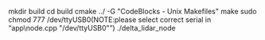 mkdir build
cd build
cmake ../ -G "CodeBlocks - Unix Makefiles"
make 
sudo chmod 777 /dev/ttyUSB0(NOTE:please select correct serial in “app\node.cpp "/dev/ttyUSB0"”)
./delta_lidar_node
